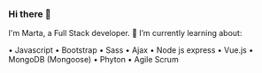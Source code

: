 ### Hi there 👋

I'm Marta, a Full Stack developer.
🌱 I’m currently learning about:

• Javascript
• Bootstrap
• Sass
• Ajax
• Node js express
• Vue.js
• MongoDB (Mongoose)
• Phyton
• Agile Scrum
<!--
**Martasanch/martasanch** is a ✨ _special_ ✨ repository because its `README.md` (this file) appears on your GitHub profile.


## &#128165; Skills
<img align="left" alt="Visual Studio Code" width="40px" src="https://raw.githubusercontent.com/rosepernia/rosepernia/master/vs.png" />
<img align="left" alt="Html5" width="40px" src="https://raw.githubusercontent.com/rosepernia/rosepernia/master/html5.png" />
<img align="left" alt="Css3" width="40px" src="https://raw.githubusercontent.com/rosepernia/rosepernia/master/css.png" />
<img align="left" alt="JavaScript" width="40px" src="https://raw.githubusercontent.com/rosepernia/rosepernia/master/js-icon.png" />
<img align="left" alt="VueJS" width="40px" src="https://raw.githubusercontent.com/rosepernia/rosepernia/master/vue-icon.png" />
<img align="left" alt="MongoDB" width="40px" src="https://raw.githubusercontent.com/rosepernia/rosepernia/master/mongo.png" />

